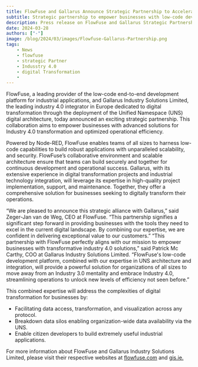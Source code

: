```yaml
---
title: FlowFuse and Gallarus Announce Strategic Partnership to Accelerate Industry 4.0 Adoption
subtitle: Strategic partnership to empower businesses with low-code development for Industry 4.0 Transformation
description: Press release on FlowFuse and Gallarus Strategic Partnership 
date: 2024-03-28
authors: ["-"]
image: /blog/2024/03/images/Flowfuse-Gallarus-Partnership.png
tags:
    - News
    - flowfuse
    - strategic Partner
    - Indusstry 4.0
    - digital Transformation
    - 
---
```



<!--more-->

FlowFuse, a leading provider of the low-code end-to-end development platform for industrial applications, and Gallarus Industry Solutions Limited, the leading industry 4.0 integrator in Europe dedicated to digital transformation through the deployment of the Unified Namespace (UNS) digital architecture, today announced an exciting strategic partnership. This collaboration aims to empower businesses with advanced solutions for Industry 4.0 transformation and optimized operational efficiency.

Powered by Node-RED, FlowFuse enables teams of all sizes to harness low-code capabilities to build robust applications with unparalleled scalability, and security. FlowFuse’s collaborative environment and scalable architecture ensure that teams can build securely and together for continuous development and operational success. Gallarus, with its extensive experience in digital transformation projects and industrial technology integration, will leverage its expertise in high-quality project implementation, support, and maintenance. Together, they offer a comprehensive solution for businesses seeking to digitally transform their operations.

“We are pleased to announce this strategic alliance with Gallarus,” said Zeger-Jan van de Weg, CEO at FlowFuse. “This partnership signifies a significant step forward in providing businesses with the tools they need to excel in the current digital landscape. By combining our expertise, we are confident in delivering exceptional value to our customers.”
“This partnership with FlowFuse perfectly aligns with our mission to empower businesses with transformative industry 4.0 solutions,” said Patrick Mc Carthy, COO at Gallarus Industry Solutions Limited. “FlowFuse's low-code development platform, combined with our expertise in UNS architecture and integration, will provide a powerful solution for organizations of all sizes to move away from an Industry 3.0 mentality and embrace Industry 4.0, streamlining operations to unlock new levels of efficiency not seen before.”

This combined expertise will address the complexities of digital transformation for businesses by:
 - Facilitating data access, transformation, and visualization across any protocol.
 - Breakdown data silos enabling organization-wide data availability via the UNS.
 - Enable citizen developers to build extremely useful industrial applications.  

For more information about FlowFuse and Gallarus Industry Solutions Limited, please visit their respective websites at [flowfuse.com](http://flowfuse.com) and [gis.ie.](http://gis.ie)
